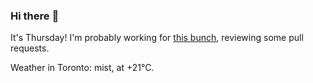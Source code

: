 ### Hi there :wave:

It's Thursday! I'm probably working for [this bunch](https://github.com/kohofinancial), reviewing some pull requests.

Weather in Toronto: mist, at +21°C.
